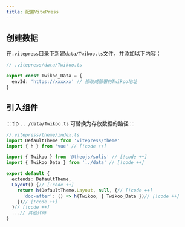 ```yaml
---
title: 配置VitePress
---
```


## 创建数据

在`.vitepress`目录下新建`data/Twikoo.ts`文件，并添加以下内容：

```ts
// .vitepress/data/Twikoo.ts

export const Twikoo_Data = {
  envId: 'https://xxxxxx' // 修改成部署的Twikoo地址
}
```

## 引入组件

::: tip
`.. /data/Twikoo.ts` 可替换为存放数据的路径
:::

```ts
//.vitepress/theme/index.ts
import DefaultTheme from 'vitepress/theme'
import { h } from 'vue' // [!code ++]

import { Twikoo } from '@theojs/solis' // [!code ++]
import { Twikoo_Data } from '../data' // [!code ++]

export default {
  extends: DefaultTheme,
  Layout() {// [!code ++]
    return h(DefaultTheme.Layout, null, {// [!code ++]
      'doc-after': () => h(Twikoo, { Twikoo_Data })// [!code ++]
    })// [!code ++]
  }// [!code ++]
  ...// 其他代码
}
```
